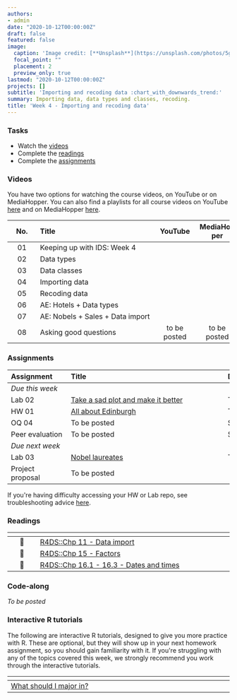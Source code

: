 ```yaml
---
authors:
- admin
date: "2020-10-12T00:00:00Z"
draft: false
featured: false
image:
  caption: 'Image credit: [**Unsplash**](https://unsplash.com/photos/5gGcn2PRrtc)'
  focal_point: ""
  placement: 2
  preview_only: true
lastmod: "2020-10-12T00:00:00Z"
projects: []
subtitle: 'Importing and recoding data :chart_with_downwards_trend:'
summary: Importing data, data types and classes, recoding.
title: 'Week 4 - Importing and recoding data'
---
```


### Tasks

- Watch the [videos](/post/04-week/#videos)
- Complete the [readings](/post/04-week/#readings)
- Complete the [assignments](/post/04-week/#assignments)

### Videos

You have two options for watching the course videos, on YouTube or on MediaHopper. You can also find a playlists for all course videos on YouTube [here](https://www.youtube.com/playlist?list=PLNUVZZ6hfXX1tyUykCWShOKZdIB0TIhtM) and on MediaHopper [here](https://media.ed.ac.uk/playlist/dedicated/183821961/1_r35z2f16/).

| <div style="width:50px;text-align:center">No.</div> | <div style="width:250px;text-align:left">Title</div> | <div style="width:80px;text-align:center">YouTube</div> | <div style="width:80px;text-align:center">MediaHopper</div> |  <div style="width:80px;text-align:center">Slides</div> | <div style="width:80px;text-align:center">Length</div> |
|:---:|:---------------------|:-------:|:-----------:|:--------:|:------:|
| 01 | Keeping up with IDS: Week 4 | [<span style='color: red;'><i class='fab fa-youtube fa-lg'></i></span>](https://youtu.be/7Xzo1LcsrPs) | [<span style='color: #0A1E3F;'><i class='fas fa-file-video fa-lg'></i></span>](https://media.ed.ac.uk/media/IDS+-+Week+04+-+01+-+Keeping+up+with+IDS/1_n3sknpc8)  | [<span style='color: #4b5357;'><i class='fas fa-desktop fa-lg'></i></span>](https://ids-s1-20.github.io/slides/week-04/w4-d01-kuwids/w4-d01-kuwids.pdf) | 19:58 | 
| 02 | Data types | [<span style='color: red;'><i class='fab fa-youtube fa-lg'></i></span>](https://youtu.be/WsxLbtWbEfc) | [<span style='color: #0A1E3F;'><i class='fas fa-file-video fa-lg'></i></span>](https://media.ed.ac.uk/media/IDS+-+Week+04+-+02+-+Data+types/1_jntflzlb)  | [<span style='color: #4b5357;'><i class='fas fa-desktop fa-lg'></i></span>](https://ids-s1-20.github.io/slides/week-04/w4-d02-data-types/w4-d02-data-types.html) | 30:29 | 
| 03 | Data classes | [<span style='color: red;'><i class='fab fa-youtube fa-lg'></i></span>](https://youtu.be/dozvSVQcqqg) | [<span style='color: #0A1E3F;'><i class='fas fa-file-video fa-lg'></i></span>](https://media.ed.ac.uk/media/IDS+-+Week+04+-+03+-+Data+classes/1_jtl24uhw)  | [<span style='color: #4b5357;'><i class='fas fa-desktop fa-lg'></i></span>](https://ids-s1-20.github.io/slides/week-04/w4-d03-data-classes/w4-d03-data-classes.html) | 19:28 | 
| 04 | Importing data | [<span style='color: red;'><i class='fab fa-youtube fa-lg'></i></span>](https://youtu.be/tIMaRYiuEFA) | [<span style='color: #0A1E3F;'><i class='fas fa-file-video fa-lg'></i></span>](https://media.ed.ac.uk/media/IDS+-+Week+04+-+04+-+Importing+data/1_ok0qzxns)  | [<span style='color: #4b5357;'><i class='fas fa-desktop fa-lg'></i></span>](https://ids-s1-20.github.io/slides/week-04/w4-d04-data-import/w4-d04-data-import.html) | 32:08 | 
| 05 | Recoding data | [<span style='color: red;'><i class='fab fa-youtube fa-lg'></i></span>](https://youtu.be/O8qxV3N4D5Q) | [<span style='color: #0A1E3F;'><i class='fas fa-file-video fa-lg'></i></span>](https://media.ed.ac.uk/media/IDS+-+Week+05+-+05+-+Recoding+data/1_z5y3wha1)  | [<span style='color: #4b5357;'><i class='fas fa-desktop fa-lg'></i></span>](https://ids-s1-20.github.io/slides/week-04/w4-d05-data-recode/w4-d05-data-recode.html) | 20:22 | 
| 06 | AE: Hotels + Data types | [<span style='color: red;'><i class='fab fa-youtube fa-lg'></i></span>](https://youtu.be/sByadx_cgDc) | [<span style='color: #0A1E3F;'><i class='fas fa-file-video fa-lg'></i></span>](https://media.ed.ac.uk/media/IDS+-+Week+04+-+06+-+AEA+Hotels+%2B+data+types/1_tica8os5)  |  | 17:00 | 
| 07 | AE: Nobels + Sales + Data import | [<span style='color: red;'><i class='fab fa-youtube fa-lg'></i></span>](https://youtu.be/2vA6qizYnM8) | [<span style='color: #0A1E3F;'><i class='fas fa-file-video fa-lg'></i></span>](https://media.ed.ac.uk/media/IDS+-+Week+04+-+07+-+AEA+Nobels+%26+sales+%2B+Data+import/1_1jkr2qy3)  |  | 19:28 | 
| 08 | Asking good questions | to be posted | to be posted |  |  | 

### Assignments

| <div style="width:120px;text-align:left">Assignment</div> | <div style="width:340px;text-align:left">Title</div> | <div style="width:200px;text-align:left">Due</div> |
|:---|:---|:---|
| *Due this week* | | |
| Lab 02 | [Take a sad plot and make it better](https://ids-s1-20.github.io/labs/lab-02/lab-02-sad-plot.html) | Tue, 13 Oct, 16:00 UK |
| HW 01 | [All about Edinburgh](https://ids-s1-20.github.io/homework/hw-01/hw-01-edinburgh.html) | Thur, 15 Oct, 16:00 UK |
| OQ 04  | To be posted | Sun, 18 Oct, 23:59 UK |
| Peer evaluation | To be posted | Sat, 17 Oct, 23:59 UK |
| *Due next week* | | |
| Lab 03 | [Nobel laureates](https://ids-s1-20.github.io/labs/lab-03/lab-03-nobel-laureates.html) | Tue, 20 Oct, 16:00 UK |
| Project proposal | To be posted | |

If you're having difficulty accessing your HW or Lab repo, see troubleshooting advice [here](/troubleshoot/github-org.html).

### Readings

| <div style="width:50px"></div>  | <div style="width:420px"></div>  |  <div style="width:200px"></div> |
|:---:|:---|:---:|
| :open_book: | [R4DS::Chp 11 - Data import](https://r4ds.had.co.nz/data-import.html) | **Required** |
| :open_book: | [R4DS::Chp 15 - Factors](https://r4ds.had.co.nz/factors.html) | **Required** |
| :open_book: | [R4DS::Chp 16.1 - 16.3 - Dates and times](https://r4ds.had.co.nz/dates-and-times.html) | **Required** |

### Code-along

*To be posted*

### Interactive R tutorials

The following are interactive R tutorials, designed to give you more practice with R. These are optional, but they will show up in your next homework assignment, so you should gain familiarity with it. If you're struggling with any of the topics covered this week, we strongly recommend you work through the interactive tutorials.

|  <div style="width:480px"></div>  |  <div style="width:200px"></div>  |
|:---|:---|
| [What should I major in?](https://minecr.shinyapps.io/dsbox-03-collegegrads/) | Related to HW 02 |
